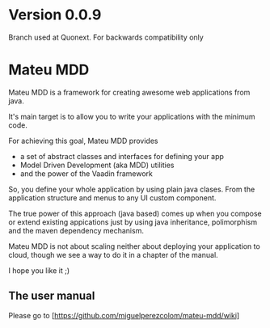 # Version 0.0.9

Branch used at Quonext. For backwards compatibility only

# Mateu MDD

Mateu MDD is a framework for creating awesome web applications from java.


It's main target is to allow you to write your applications with the minimum code.


For achieving this goal, Mateu MDD provides 

- a set of abstract classes and interfaces for defining your app
- Model Driven Development (aka MDD) utilities
- and the power of the Vaadin framework


So, you define your whole application by using plain java clases. From the application structure and menus to any UI custom component.


The true power of this approach (java based) comes up when you compose or extend existing appications just by using java inheritance, polimorphism and the maven dependency mechanism.


Mateu MDD is not about scaling neither about deploying your application to cloud, though we see a way to do it in a chapter of the manual.


I hope you like it ;)


## The user manual


Please go to [https://github.com/miguelperezcolom/mateu-mdd/wiki]

